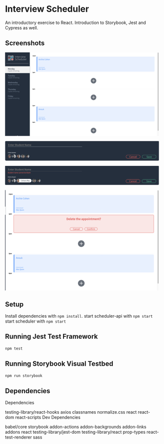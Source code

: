# Interview Scheduler
An introductory exercise to React. Introduction to Storybook, Jest and Cypress as well.

## Screenshots
!["1"](https://github.com/anoukvanbogaert/scheduler/blob/master/public/images/readme/1.png)

!["2"](https://github.com/anoukvanbogaert/scheduler/blob/master/public/images/readme/2.png)

!["3"](https://github.com/anoukvanbogaert/scheduler/blob/master/public/images/readme/3.png)

!["4"](https://github.com/anoukvanbogaert/scheduler/blob/master/public/images/readme/4.png)
## Setup

Install dependencies with `npm install`.
start scheduler-api with `npm start`
start scheduler with `npm start`

## Running Jest Test Framework

```sh
npm test
```

## Running Storybook Visual Testbed

```sh
npm run storybook
```
## Dependencies
Dependencies

testing-library/react-hooks
axios
classnames
normalize.css
react
react-dom
react-scripts
Dev Dependencies

babel/core
storybook
addon-actions
addon-backgrounds
addon-links
addons
react
testing-library/jest-dom
testing-library/react
prop-types
react-test-renderer
sass